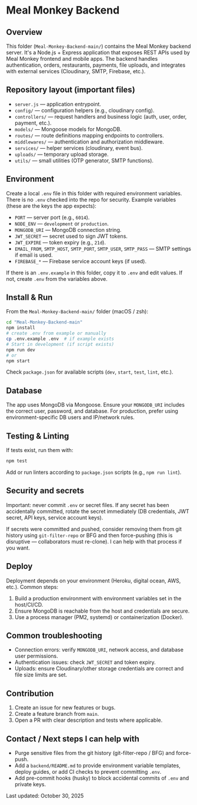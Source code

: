 # Meal Monkey Backend

## Overview

This folder (`Meal-Monkey-Backend-main/`) contains the Meal Monkey backend server. It's a Node.js + Express application that exposes REST APIs used by Meal Monkey frontend and mobile apps. The backend handles authentication, orders, restaurants, payments, file uploads, and integrates with external services (Cloudinary, SMTP, Firebase, etc.).

## Repository layout (important files)

- `server.js` — application entrypoint.
- `config/` — configuration helpers (e.g., cloudinary config).
- `controllers/` — request handlers and business logic (auth, user, order, payment, etc.).
- `models/` — Mongoose models for MongoDB.
- `routes/` — route definitions mapping endpoints to controllers.
- `middlewares/` — authentication and authorization middleware.
- `services/` — helper services (cloudinary, event bus).
- `uploads/` — temporary upload storage.
- `utils/` — small utilities (OTP generator, SMTP functions).

## Environment

Create a local `.env` file in this folder with required environment variables. There is no `.env` checked into the repo for security. Example variables (these are the keys the app expects):

- `PORT` — server port (e.g., `6014`).
- `NODE_ENV` — `development` or `production`.
- `MONGODB_URI` — MongoDB connection string.
- `JWT_SECRET` — secret used to sign JWT tokens.
- `JWT_EXPIRE` — token expiry (e.g., `21d`).
- `EMAIL_FROM`, `SMTP_HOST`, `SMTP_PORT`, `SMTP_USER`, `SMTP_PASS` — SMTP settings if email is used.
- `FIREBASE_*` — Firebase service account keys (if used).

If there is an `.env.example` in this folder, copy it to `.env` and edit values. If not, create `.env` from the variables above.

## Install & Run

From the `Meal-Monkey-Backend-main/` folder (macOS / zsh):

```zsh
cd "Meal-Monkey-Backend-main"
npm install
# create .env from example or manually
cp .env.example .env  # if example exists
# Start in development (if script exists)
npm run dev
# or
npm start
```

Check `package.json` for available scripts (`dev`, `start`, `test`, `lint`, etc.).

## Database

The app uses MongoDB via Mongoose. Ensure your `MONGODB_URI` includes the correct user, password, and database. For production, prefer using environment-specific DB users and IP/network rules.

## Testing & Linting

If tests exist, run them with:

```zsh
npm test
```

Add or run linters according to `package.json` scripts (e.g., `npm run lint`).

## Security and secrets

Important: never commit `.env` or secret files. If any secret has been accidentally committed, rotate the secret immediately (DB credentials, JWT secret, API keys, service account keys).

If secrets were committed and pushed, consider removing them from git history using `git-filter-repo` or BFG and then force-pushing (this is disruptive — collaborators must re-clone). I can help with that process if you want.

## Deploy

Deployment depends on your environment (Heroku, digital ocean, AWS, etc.). Common steps:

1. Build a production environment with environment variables set in the host/CI/CD.
2. Ensure MongoDB is reachable from the host and credentials are secure.
3. Use a process manager (PM2, systemd) or containerization (Docker).

## Common troubleshooting

- Connection errors: verify `MONGODB_URI`, network access, and database user permissions.
- Authentication issues: check `JWT_SECRET` and token expiry.
- Uploads: ensure Cloudinary/other storage credentials are correct and file size limits are set.

## Contribution

1. Create an issue for new features or bugs.
2. Create a feature branch from `main`.
3. Open a PR with clear description and tests where applicable.

## Contact / Next steps I can help with

- Purge sensitive files from the git history (git-filter-repo / BFG) and force-push.
- Add a `backend/README.md` to provide environment variable templates, deploy guides, or add CI checks to prevent committing `.env`.
- Add pre-commit hooks (husky) to block accidental commits of `.env` and private keys.

Last updated: October 30, 2025

